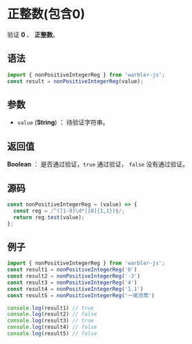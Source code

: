 <!--
 * @Author: 一尾流莺
 * @Description:正整数(包含0)
 * @Date: 2021-09-13 18:18:23
 * @LastEditTime: 2021-10-13 18:46:17
 * @FilePath: \warblerjs-guide\docs\guide\reg\nonPositiveIntegerReg.md
-->

# 正整数(包含0)

验证 **0** 、 **正整数**。

## 语法

```js
import { nonPositiveIntegerReg } from 'warbler-js';
const result = nonPositiveIntegerReg(value);
```

## 参数

- `value` (**String**) ： 待验证字符串。

## 返回值

**Boolean** ： 是否通过验证，`true` 通过验证， `false` 没有通过验证。

## 源码

```js
const nonPositiveIntegerReg = (value) => {
  const reg = /^([1-9]\d*|[0]{1,1})$/;
  return reg.test(value);
};
```

## 例子

```js
import { nonPositiveIntegerReg } from 'warbler-js';
const result1 = nonPositiveIntegerReg('0')
const result2 = nonPositiveIntegerReg('-3')
const result3 = nonPositiveIntegerReg('4')
const result4 = nonPositiveIntegerReg('1.1')
const result5 = nonPositiveIntegerReg('一尾流莺')

console.log(result1) // true
console.log(result2) // false
console.log(result3) // true
console.log(result4) // false
console.log(result5) // false
```
